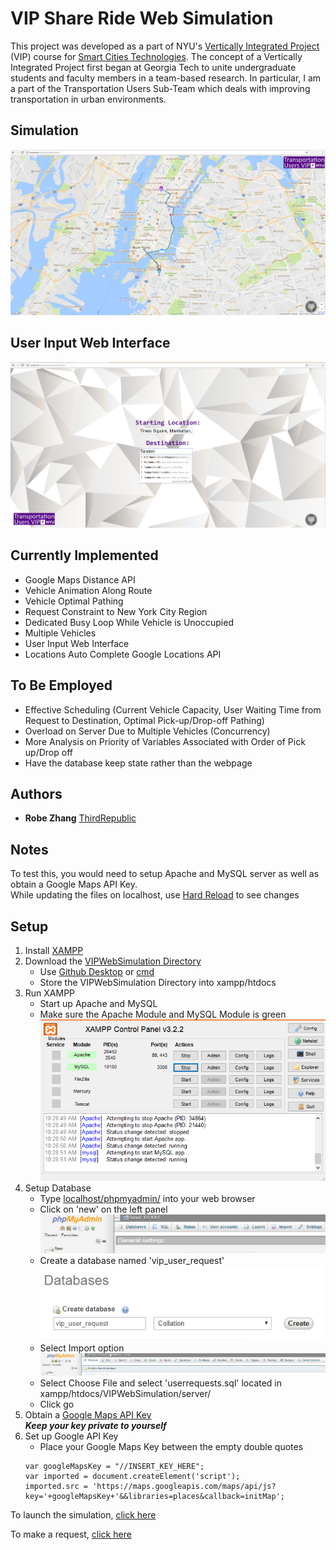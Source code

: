 # VIP Share Ride Web Simulation

This project was developed as a part of NYU's [Vertically Integrated Project](http://engineering.nyu.edu/research/student/vip) (VIP) course for [Smart Cities Technologies](https://wp.nyu.edu/jack_bringardner/smart-cities-vip/).  The concept of a Vertically Integrated Project first began at Georgia Tech to unite undergraduate students and faculty members in a team-based research.  In particular, I am a part of the Transportation Users Sub-Team which deals with improving transportation in urban environments.        

## Simulation
 
![Simulation](https://github.com/VIPTransportationUsers/VIPWebSimulation/blob/master/static/simulation.png)

## User Input Web Interface
![User Input](https://github.com/VIPTransportationUsers/VIPWebSimulation/blob/master/static/inputSample.png)

## Currently Implemented

* Google Maps Distance API
* Vehicle Animation Along Route   
* Vehicle Optimal Pathing
* Request Constraint to New York City Region
* Dedicated Busy Loop While Vehicle is Unoccupied
* Multiple Vehicles  
* User Input Web Interface
* Locations Auto Complete Google Locations API

## To Be Employed

* Effective Scheduling (Current Vehicle Capacity, User Waiting Time from Request to Destination, Optimal Pick-up/Drop-off Pathing)
* Overload on Server Due to Multiple Vehicles (Concurrency)
* More Analysis on Priority of Variables Associated with Order of Pick up/Drop off  
* Have the database keep state rather than the webpage

## Authors

* **Robe Zhang** [ThirdRepublic](https://github.com/ThirdRepublic)

## Notes

To test this, you would need to setup Apache and MySQL server as well as obtain a Google Maps API Key. <br />
While updating the files on localhost, use [Hard Reload](https://stackoverflow.com/questions/25723801/file-not-updating-on-localhost) to see changes

## Setup 
1. Install [XAMPP](https://www.apachefriends.org/index.html) 
2. Download the [VIPWebSimulation Directory](https://github.com/VIPTransportationUsers/VIPWebSimulation)
    * Use [Github Desktop](https://desktop.github.com/) or [cmd](https://help.github.com/articles/set-up-git/) 
    * Store the VIPWebSimulation Directory into xampp/htdocs
3. Run XAMPP
    - Start up Apache and MySQL
    - Make sure the Apache Module and MySQL Module is green 
![XAMPP Example](https://github.com/VIPTransportationUsers/VIPWebSimulation/blob/master/static/xamppExample.PNG)
4. Setup Database
    * Type [localhost/phpmyadmin/](http://localhost/phpmyadmin/) into your web browser
    * Click on 'new' on the left panel
![LocalHost Setup](https://github.com/VIPTransportationUsers/VIPWebSimulation/blob/master/static/localhostsetup1.PNG)
    * Create a database named 'vip_user_request'
![LocalHost Setup](https://github.com/VIPTransportationUsers/VIPWebSimulation/blob/master/static/localhostsetup2.PNG)
    * Select Import option
![LocalHost Setup](https://github.com/VIPTransportationUsers/VIPWebSimulation/blob/master/static/localhostsetup3.PNG)
    * Select Choose File and select 'userrequests.sql' located in xampp/htdocs/VIPWebSimulation/server/
    * Click go
5. Obtain a [Google Maps API Key](https://developers.google.com/maps/documentation/javascript/get-api-key) <br />
***Keep your key private to yourself***
6. Set up Google API Key
    * Place your Google Maps Key between the empty double quotes
    ```shell
    var googleMapsKey = "//INSERT_KEY_HERE";
    var imported = document.createElement('script');
    imported.src = 'https://maps.googleapis.com/maps/api/js?key='+googleMapsKey+'&&libraries=places&callback=initMap';
    ```

To launch the simulation, [click here](http://localhost/VIPWebSimulation/Simulation.html)

To make a request, [click here](http://localhost/VIPWebSimulation/server/userInput.html)
